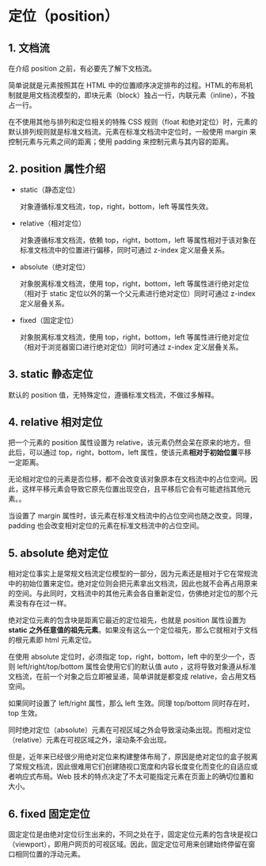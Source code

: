 # 定位（position）

## 1. 文档流

在介绍 position 之前，有必要先了解下文档流。

简单说就是元素按照其在 HTML 中的位置顺序决定排布的过程。HTML的布局机制就是用文档流模型的，即块元素（block）独占一行，内联元素（inline），不独占一行。

在不使用其他与排列和定位相关的特殊 CSS 规则（float 和绝对定位）时，元素的默认排列规则就是标准文档流。元素在标准文档流中定位时，一般使用 margin 来控制元素与元素之间的距离；使用 padding 来控制元素与其内容的距离。

## 2. position 属性介绍

* static（静态定位）

  对象遵循标准文档流，top，right，bottom，left 等属性失效。

* relative（相对定位）

  对象遵循标准文档流，依赖 top，right，bottom，left 等属性相对于该对象在标准文档流中的位置进行偏移，同时可通过 z-index 定义层叠关系。

* absolute（绝对定位）

  对象脱离标准文档流，使用 top，right，bottom，left 等属性进行绝对定位（相对于 static 定位以外的第一个父元素进行绝对定位）同时可通过 z-index 定义层叠关系。

* fixed（固定定位）

  对象脱离标准文档流，使用 top，right，bottom，left 等属性进行绝对定位（相对于浏览器窗口进行绝对定位）同时可通过 z-index 定义层叠关系。

## 3. static 静态定位

默认的 position 值，无特殊定位，遵循标准文档流，不做过多解释。

## 4. relative 相对定位

把一个元素的 position 属性设置为 relative，该元素仍然会呆在原来的地方。但此后，可以通过 top，right，bottom，left 属性，使该元素**相对于初始位置**平移一定距离。

无论相对定位的元素是否位移，都不会改变该对象原本在文档流中的占位空间。因此，这样平移元素会导致它原先位置出现空白，且平移后它会有可能遮挡其他元素。。

当设置了 margin 属性时，该元素在标准文档流中的占位空间也随之改变。同理，padding 也会改变相对定位的元素在标准文档流中的占位空间。

## 5. absolute 绝对定位

相对定位事实上是常规文档流定位模型的一部分，因为元素还是相对于它在常规流中的初始位置来定位。绝对定位则会把元素拿出文档流，因此也就不会再占用原来的空间。与此同时，文档流中的其他元素会各自重新定位，仿佛绝对定位的那个元素没有存在过一样。

绝对定位元素的包含块是距离它最近的定位祖先，也就是 position 属性设置为 **static 之外任意值的祖先元素**。如果没有这么一个定位祖先，那么它就相对于文档的根元素即 html 元素定位。

在使用 absolute 定位时，必须指定 top，right，bottom，left 中的至少一个，否则 left/right/top/bottom 属性会使用它们的默认值 auto ，这将导致对象遵从标准文档流，在前一个对象之后立即被呈递，简单讲就是都变成 relative，会占用文档空间。

如果同时设置了 left/right 属性，那么 left 生效。同理 top/bottom 同时存在时，top 生效。

同时绝对定位（absolute）元素在可视区域之外会导致滚动条出现。而相对定位（relative）元素在可视区域之外，滚动条不会出现。

但是，近年来已经很少用绝对定位来构建整体布局了，原因是绝对定位的盒子脱离了常规文档流，因此很难用它们创建随视口宽度和内容长度变化而变化的自适应或者响应式布局。Web 技术的特点决定了不太可能指定元素在页面上的确切位置和大小。

## 6. fixed 固定定位

固定定位是由绝对定位衍生出来的，不同之处在于，固定定位元素的包含块是视口（viewport），即用户网页的可视区域。因此，固定定位可用来创建始终停留在窗口相同位置的浮动元素。

